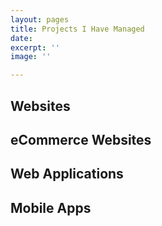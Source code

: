 ```yaml
---
layout: pages
title: Projects I Have Managed
date: 
excerpt: ''
image: ''

---
```

## Websites

## eCommerce Websites

## Web Applications

## Mobile Apps